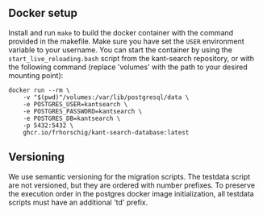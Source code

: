 ## Docker setup

Install and run `make` to build the docker container with the command provided in the makefile. Make sure you have set the `USER` environment variable to your username. You can start the container by using the `start_live_reloading.bash` script from the kant-search repository, or with the following command (replace 'volumes' with the path to your desired mounting point):

```
docker run --rm \
    -v "$(pwd)"/volumes:/var/lib/postgresql/data \
    -e POSTGRES_USER=kantsearch \
    -e POSTGRES_PASSWORD=kantsearch \
    -e POSTGRES_DB=kantsearch \
    -p 5432:5432 \
    ghcr.io/frhorschig/kant-search-database:latest
```

## Versioning

We use semantic versioning for the migration scripts. The testdata script are not versioned, but they are ordered with number prefixes. To preserve the execution order in the postgres docker image initialization, all testdata scripts must have an additional 'td' prefix.

